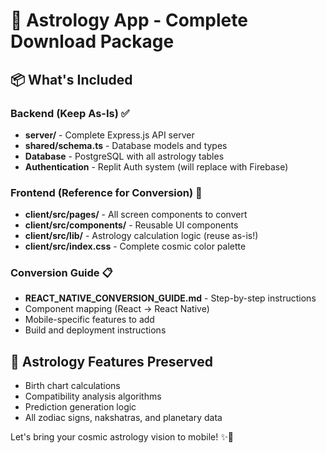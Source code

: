 # 🌟 Astrology App - Complete Download Package

## 📦 What's Included

### Backend (Keep As-Is) ✅
- **server/** - Complete Express.js API server
- **shared/schema.ts** - Database models and types
- **Database** - PostgreSQL with all astrology tables
- **Authentication** - Replit Auth system (will replace with Firebase)

### Frontend (Reference for Conversion) 📱
- **client/src/pages/** - All screen components to convert
- **client/src/components/** - Reusable UI components
- **client/src/lib/** - Astrology calculation logic (reuse as-is!)
- **client/src/index.css** - Complete cosmic color palette

### Conversion Guide 📋
- **REACT_NATIVE_CONVERSION_GUIDE.md** - Step-by-step instructions
- Component mapping (React → React Native)
- Mobile-specific features to add
- Build and deployment instructions


## 🔮 Astrology Features Preserved
- Birth chart calculations
- Compatibility analysis algorithms  
- Prediction generation logic
- All zodiac signs, nakshatras, and planetary data

Let's bring your cosmic astrology vision to mobile! ✨📱
